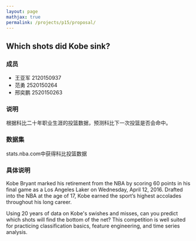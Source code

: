 ```yaml
---
layout: page
mathjax: true
permalink: /projects/p15/proposal/
---
```


## Which shots did Kobe sink?

### 成员

- 王亚军  2120150937
- 范勇    2520150264
- 邢奕鹏  2520150263

### 说明

根据科比二十年职业生涯的投篮数据，预测科比下一次投篮是否会命中。

### 数据集

stats.nba.com中获得科比投篮数据

### 具体说明
Kobe Bryant marked his retirement from the NBA by scoring 60 points in his final game as a Los Angeles Laker on Wednesday, April 12, 2016. Drafted into the NBA at the age of 17, Kobe earned the sport’s highest accolades throughout his long career.

Using 20 years of data on Kobe's swishes and misses, can you predict which shots will find the bottom of the net? This competition is well suited for practicing classification basics, feature engineering, and time series analysis.
